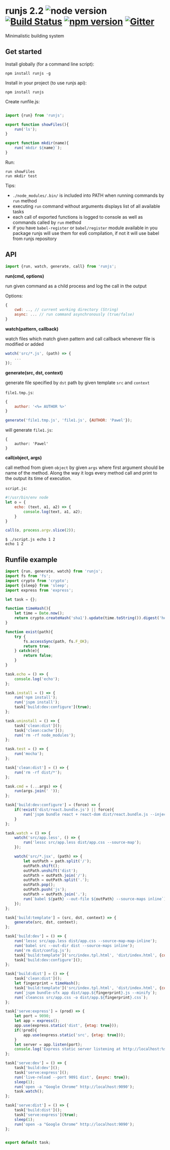 # runjs 2.2 ![node version](https://img.shields.io/node/v/runjs.svg) [![Build Status](https://travis-ci.org/pawelgalazka/runjs.svg?branch=master)](https://travis-ci.org/pawelgalazka/runjs) [![npm version](https://badge.fury.io/js/runjs.svg)](https://badge.fury.io/js/runjs) [![Gitter](https://badges.gitter.im/Join%20Chat.svg)](https://gitter.im/pawelgalazka/runjs?utm_source=badge&utm_medium=badge&utm_campaign=pr-badge)

Minimalistic building system


## Get started

Install globally (for a command line script):

    npm install runjs -g

Install in your project (to use runjs api):

    npm install runjs

Create runfile.js:

```javascript

import {run} from 'runjs';

export function showFiles(){
    run('ls');
}

export function mkdir(name){
    run(`mkdir ${name}`);
}
```
    
Run:
```
run showFiles
run mkdir test
```

Tips:

* `./node_modules/.bin/` is included into PATH when running commands by `run` method
* executing `run` command without arguments displays list of all available tasks
* each call of exported functions is logged to console as well as commands called by `run` method
* if you have `babel-register` or `babel/register` module available in you package
runjs will use them for es6 compilation, if not it will use babel from runjs repository

## API

```javascript
import {run, watch, generate, call} from 'runjs';
```

**run(cmd, options)**

run given command as a child process and log the call in the output

Options:

```javascript
{
    cwd: .., // current working directory (String)
    async: ... // run command asynchronously (true/false)
}
```

**watch(pattern, callback)**

watch files which match given pattern and call callback whenever file is modified or added

```javascript
watch('src/*.js', (path) => {
    ...
});
```

**generate(src, dst, context)**

generate file specified by `dst` path by given template `src` and `context`

`file1.tmp.js`:
```javascript
{
    author: '<%= AUTHOR %>'
}
```

```javascript
generate('file1.tmp.js', 'file1.js', {AUTHOR: 'Pawel'});
```

will generate `file1.js`:

```
{
    author: 'Pawel'
}
```

**call(object, args)**

call method from given `object` by given `args` where first argument should
be name of the method. Along the way it logs every method call and print
to the output its time of execution.

`script.js`:

```javascript
#!/usr/bin/env node
let o = {
    echo: (text, a1, a2) => {
        console.log(text, a1, a2);
    }
}

call(o, process.argv.slice(2));
```

```
$ ./script.js echo 1 2
echo 1 2
```

## Runfile example

```javascript
import {run, generate, watch} from 'runjs';
import fs from 'fs';
import crypto from 'crypto';
import {sleep} from 'sleep';
import express from 'express';

let task = {};

function timeHash(){
    let time = Date.now();
    return crypto.createHash('sha1').update(time.toString()).digest('hex');
}

function exist(path){
    try {
        fs.accessSync(path, fs.F_OK);
        return true;
    } catch(e){
        return false;
    }
}

task.echo = () => {
    console.log('echo');
};

task.install = () => {
    run('npm install');
    run('jspm install');
    task['build:dev:configure'](true);
};

task.uninstall = () => {
    task['clean:dist']();
    task['clean:cache']();
    run('rm -rf node_modules');
};

task.test = () => {
    run('mocha');
};

task['clean:dist'] = () => {
    run('rm -rf dist/*');
};

task.cmd = (...args) => {
    run(args.join(' '));
};

task['build:dev:configure'] = (force) => {
    if(!exist('dist/react.bundle.js') || force){
        run('jspm bundle react + react-dom dist/react.bundle.js --inject');
    }
};

task.watch = () => {
    watch('src/app.less', () => {
        run('lessc src/app.less dist/app.css --source-map');
    });

    watch('src/*.jsx', (path) => {
        let outPath = path.split('/');
        outPath.shift();
        outPath.unshift('dist');
        outPath = outPath.join('/');
        outPath = outPath.split('.');
        outPath.pop();
        outPath.push('js');
        outPath = outPath.join('.');
        run(`babel ${path} --out-file ${outPath} --source-maps inline`);
    });
};

task['build:template'] = (src, dst, context) => {
    generate(src, dst, context);
};

task['build:dev'] = () => {
    run('lessc src/app.less dist/app.css --source-map-map-inline');
    run('babel src --out-dir dist --source-maps inline');
    run('rm dist/config.js');
    task['build:template']('src/index.tpl.html', 'dist/index.html', {compiled: false});
    task['build:dev:configure']();
};

task['build:dist'] = () => {
    task['clean:dist']();
    let fingerprint = timeHash();
    task['build:template']('src/index.tpl.html', 'dist/index.html', {compiled: true, fingerprint: fingerprint});
    run(`jspm bundle-sfx app dist/app.${fingerprint}.js --minify`);
    run(`cleancss src/app.css -o dist/app.${fingerprint}.css`);
};

task['serve:express'] = (prod) => {
    let port = 9090;
    let app = express();
    app.use(express.static('dist', {etag: true}));
    if(!prod){
        app.use(express.static('src', {etag: true}));
    }
    let server = app.listen(port);
    console.log('Express static server listening at http://localhost:%s', port);
};

task['serve:dev'] = () => {
    task['build:dev']();
    task['serve:express']();
    run('live-reload --port 9091 dist', {async: true});
    sleep(1);
    run('open -a "Google Chrome" http://localhost:9090');
    task.watch();
};

task['serve:dist'] = () => {
    task['build:dist']();
    task['serve:express'](true);
    sleep(1);
    run('open -a "Google Chrome" http://localhost:9090');
};


export default task;
```
